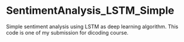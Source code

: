 # SentimentAnalysis_LSTM_Simple

Simple sentiment analysis using LSTM as deep learning algorithm. This code is one of my submission for dicoding course.
